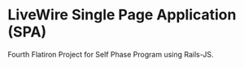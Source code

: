 # LiveWire Single Page Application (SPA)
Fourth Flatiron Project for Self Phase Program using Rails-JS.
